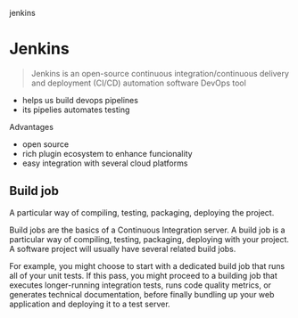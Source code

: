 jenkins

# Jenkins
>Jenkins is an open-source continuous integration/continuous delivery and deployment (CI/CD) automation software DevOps tool
- helps us build devops pipelines
- its pipelies automates testing 

Advantages
- open source
- rich plugin ecosystem to enhance funcionality
- easy integration with several cloud platforms


## Build job

A particular way of compiling, testing, packaging, deploying the project.

Build jobs are the basics of a Continuous Integration server.
A build job is a particular way of compiling, testing, packaging, deploying with your project.
A software project will usually have several related build jobs.

For example, you might choose to start with a dedicated build job that runs all of your unit tests. If this pass, you might proceed to a building job that executes longer-running integration tests, runs code quality metrics, or generates technical documentation, before finally bundling up your web application and deploying it to a test server. 